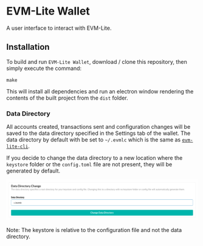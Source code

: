 # EVM-Lite Wallet

A user interface to interact with EVM-Lite.

## Installation

To build and run `EVM-Lite Wallet`, download / clone this repository, then simply execute the command:

```console
make
```

This will install all dependencies and run an electron window
rendering the contents of the built project from the `dist` folder.

### Data Directory

All accounts created, transactions sent and configuration changes will
be saved to the data directory specified in the Settings tab of the
wallet. The data directory by default with be set to
`~/.evmlc` which is the same as
[`evm-lite-cli`](https://github.com/mosaicnetworks/evm-lite-cli).

If you decide to change the data directory to a new location where
the `keystore` folder or the `config.toml` file are not present, they will
be generated by default.

![Alt Data Directory](assets/datadirectory.png?raw=true 'Data Dir')

Note: The keystore is relative to the configuration file and not the
data directory.
